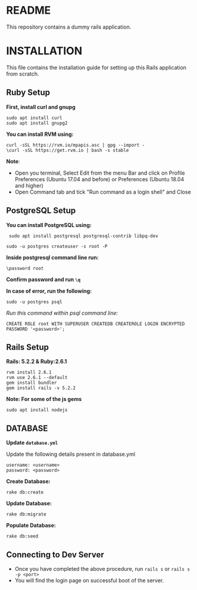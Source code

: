# README

This repository contains a dummy rails application.


# INSTALLATION
This file contains the installation guide for setting up this Rails application from scratch.

## Ruby Setup
**First, install curl and gnupg**

    sudo apt install curl
    sudo apt install gnupg2

**You can install RVM using:**

    curl -sSL https://rvm.io/mpapis.asc | gpg --import -
    \curl -sSL https://get.rvm.io | bash -s stable

**Note**: 
* Open you terminal, Select Edit from the menu Bar and click on Profile Preferences (Ubuntu 17.04 and before) or Preferences (Ubuntu 18.04 and higher)
* Open Command tab and tick "Run command as a login shell" and Close

## PostgreSQL Setup
**You can install PostgreSQL using:**

     sudo apt install postgresql postgresql-contrib libpq-dev
 
    sudo -u postgres createuser -s root -P
**Inside postgresql command line run:**

    \password root
**Confirm password and run `\q`**

**In case of error, run the following:**

    sudo -u postgres psql
 *Run this command within psql command line:*
 
    CREATE ROLE root WITH SUPERUSER CREATEDB CREATEROLE LOGIN ENCRYPTED PASSWORD '<password>';

## Rails Setup

**Rails: 5.2.2 & Ruby:2.6.1**

    rvm install 2.6.1
    rvm use 2.6.1 --default
    gem install bundler
    gem install rails -v 5.2.2
**Note: For some of the js gems**

    sudo apt install nodejs

## DATABASE

**Update `database.yml`**

Update the following details present in database.yml

    username: <username>
    password: <password>

**Create Database:**
   
    rake db:create   
    
**Update Database:**

    rake db:migrate    
    
**Populate Database:**

    rake db:seed
        
## Connecting to Dev Server

* Once you have completed the above procedure, run `rails s` or `rails s -p <port>`
* You will find the login page on successful boot of the server.



